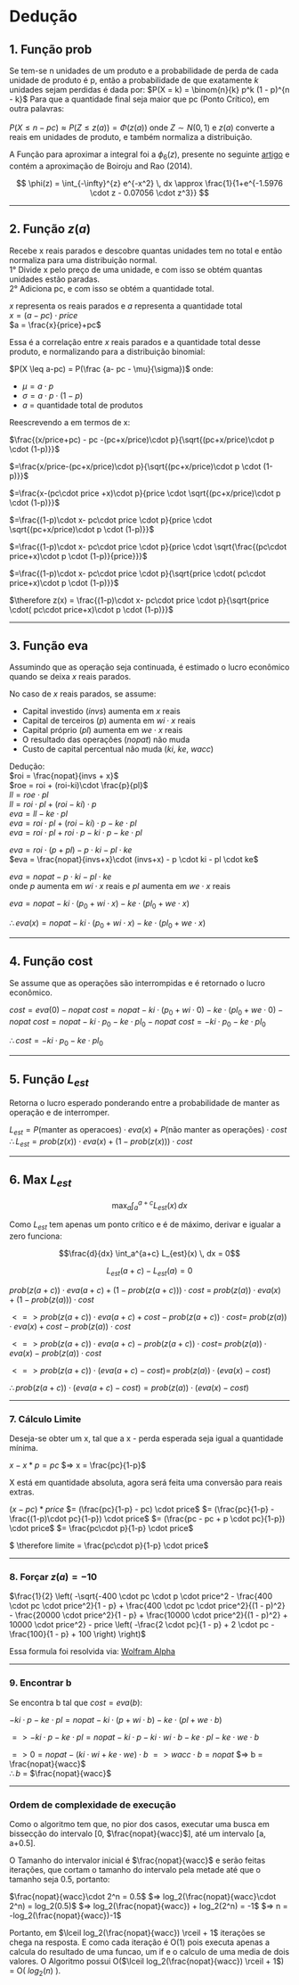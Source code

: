 # Dedução
## 1. Função prob

Se tem-se n unidades de um produto e a probabilidade de perda de cada unidade de produto é p, então a probabilidade de que exatamente $k$ unidades sejam perdidas é dada por:
$P(X = k) = \binom{n}{k} p^k (1 - p)^{n - k}$
Para que a quantidade final seja maior que pc (Ponto Crítico), em outra palavras:<br>  
$P(X \leq n - pc) \approx P\left(Z \leq z(a)\right) = \Phi\left(z(a)\right)$
onde $Z \sim N(0, 1)$ e $z(a)$ converte a reais em unidades de produto, e também normaliza a distribuição.

A Função para aproximar a integral foi a $\phi_6(z)$, presente no seguinte [artigo](https://arxiv.org/pdf/2206.12601.pdf#page=4) e contém a aproximação de Boiroju and Rao (2014).

$$
\phi(z) = \int_{-\infty}^{z} e^{-x^2} \, dx
\approx \frac{1}{1+e^{-1.5976 \cdot z - 0.07056 \cdot z^3}}
$$

---

## 2. Função $z(a)$
Recebe x reais parados e descobre quantas unidades tem no total e então normaliza para uma distribuição normal.  
1° Divide x pelo preço de uma unidade, e com isso se obtém quantas unidades estão paradas.  
2° Adiciona pc, e com isso se obtém a quantidade total.  

$x$ representa os reais parados e $a$ representa a quantidade total  
$x = (a-pc) \cdot price$  
$a = \frac{x}{price}+pc$  

Essa é a correlação entre $x$ reais parados e a quantidade total desse produto, e normalizando para a distribuição binomial:

$P(X \leq a-pc) = P(\frac {a- pc - \mu}{\sigma})$
onde: 
- $\mu = a\cdot p$
- $\sigma = a\cdot p \cdot (1-p)$
- $a$ = quantidade total de produtos

Reescrevendo a em termos de x:  

$\frac{(x/price+pc) - pc -(pc+x/price)\cdot p}{\sqrt{(pc+x/price)\cdot p \cdot (1-p)}}$  

$=\frac{x/price-(pc+x/price)\cdot p}{\sqrt{(pc+x/price)\cdot p \cdot (1-p)}}$  

$=\frac{x-(pc\cdot price +x)\cdot p}{price \cdot \sqrt{(pc+x/price)\cdot p \cdot (1-p)}}$  

$=\frac{(1-p)\cdot x- pc\cdot price \cdot p}{price \cdot \sqrt{(pc+x/price)\cdot p \cdot (1-p)}}$  

$=\frac{(1-p)\cdot x- pc\cdot price \cdot p}{price \cdot \sqrt{\frac{(pc\cdot price+x)\cdot p \cdot (1-p)}{price}}}$  

$=\frac{(1-p)\cdot x- pc\cdot price \cdot p}{\sqrt{price \cdot( pc\cdot price+x)\cdot p \cdot (1-p)}}$

$\therefore z(x) = \frac{(1-p)\cdot x- pc\cdot price \cdot p}{\sqrt{price \cdot( pc\cdot price+x)\cdot p \cdot (1-p)}}$

---

## 3. Função eva
Assumindo que as operação seja continuada, é estimado o lucro econômico quando se deixa $x$ reais parados.

No caso de $x$ reais parados, se assume:
- Capital investido ($invs$) aumenta em $x$ reais
- Capital de terceiros ($p$) aumenta em $wi\cdot x$ reais
- Capital próprio ($pl$) aumenta em $we\cdot x$ reais
- O resultado das operações ($nopat$) não muda
- Custo de capital percentual não muda ($ki$, $ke$, $wacc$)

Dedução:  
$roi = \frac{nopat}{invs + x}$  
$roe = roi + (roi-ki)\cdot \frac{p}{pl}$  
$ll = roe \cdot pl$  
$ll = roi \cdot pl + (roi-ki) \cdot p$  
$eva = ll - ke \cdot pl$  
$eva = roi \cdot pl + (roi-ki) \cdot p - ke \cdot pl$  
$eva = roi \cdot pl + roi \cdot p - ki \cdot p - ke \cdot pl$  

$eva = roi \cdot (p + pl) - p \cdot ki - pl \cdot ke$  
$eva = \frac{nopat}{invs+x}\cdot (invs+x) - p \cdot ki - pl \cdot ke$  

$eva = nopat - p \cdot ki - pl \cdot ke$  
onde $p$ aumenta em $wi\cdot x$ reais e $pl$ aumenta em $we\cdot x$ reais  

$eva = nopat - ki \cdot (p_0+wi\cdot x) - ke \cdot (pl_0 + we \cdot x)$  

$\therefore eva(x) = nopat - ki \cdot (p_0+wi\cdot x) - ke \cdot (pl_0 + we \cdot x)$  

---

## 4. Função cost
Se assume que as operações são interrompidas e é retornado o lucro econômico.

$cost = eva(0) - nopat$
$cost = nopat - ki \cdot (p_0+wi\cdot 0) - ke \cdot (pl_0 + we \cdot 0) - nopat$
$cost = nopat - ki \cdot p_0 - ke \cdot pl_0 - nopat$
$cost = -ki \cdot p_0 - ke \cdot pl_0$

$\therefore cost = -ki \cdot p_0 - ke \cdot pl_0$

---

## 5. Função $L_{est}$
Retorna o lucro esperado ponderando entre a probabilidade de manter as operação e de interromper.

$L_{est} = P(\text{manter as operacoes}) \cdot eva(x) + P(\text{não manter as operações}) \cdot cost$
$\therefore L_{est} = prob(z(x)) \cdot eva(x) + (1-prob(z(x))) \cdot cost$

---

## 6. Max $L_{est}$
$$\max_{a} \int_a^{a+c} L_{est}(x) \, dx$$

Como $L_{est}$ tem apenas um ponto crítico e é de máximo, derivar e igualar a zero funciona:


$$\frac{d}{dx} \int_a^{a+c} L_{est}(x) \, dx = 0$$


$$L_{est}(a+c) - L_{est}(a) = 0$$

$prob(z(a+c)) \cdot eva(a+c)   + (1-prob(z(a+c))) \cdot cost$ = 
$prob(z(a)) \cdot eva(x) + (1-prob(z(a))) \cdot cost$

$<=> prob(z(a+c)) \cdot eva(a+c) + cost-prob(z(a+c)) \cdot cost =$
$prob(z(a)) \cdot eva(x) + cost-prob(z(a)) \cdot cost$

$<=> prob(z(a+c)) \cdot eva(a+c) - prob(z(a+c)) \cdot cost =$
$prob(z(a)) \cdot eva(x)-prob(z(a)) \cdot cost$

$<=> prob(z(a+c)) \cdot (eva(a+c) - cost) =$
$prob(z(a)) \cdot (eva(x) - cost)$

$\therefore prob(z(a+c)) \cdot (eva(a+c) - cost) = prob(z(a)) \cdot (eva(x) - cost)$

---

### 7. Cálculo Limite

Deseja-se obter um x, tal que a x - perda esperada seja igual a quantidade mínima. 

$x - x*p = pc$
$=> x = \frac{pc}{1-p}$

X está em quantidade absoluta, agora será feita uma conversão para reais extras.

$(x - pc) *price$
$= (\frac{pc}{1-p} - pc) \cdot price$
$= (\frac{pc}{1-p} - \frac{(1-p)\cdot pc}{1-p}) \cdot price$
$= (\frac{pc - pc + p \cdot pc}{1-p}) \cdot price$
$= \frac{pc\cdot p}{1-p} \cdot price$

$ \therefore limite = \frac{pc\cdot p}{1-p} \cdot price$

---

### 8. Forçar $z(a) = -10$
$\frac{1}{2} \left( -\sqrt{-400 \cdot pc \cdot p \cdot price^2 - \frac{400 \cdot pc \cdot price^2}{1 - p} + \frac{400 \cdot pc \cdot price^2}{(1 - p)^2} - \frac{20000 \cdot price^2}{1 - p} + \frac{10000 \cdot price^2}{(1 - p)^2} + 10000 \cdot price^2} - price \left( -\frac{2 \cdot pc}{1 - p} + 2 \cdot pc - \frac{100}{1 - p} + 100 \right) \right)$

Essa formula foi resolvida via: [Wolfram Alpha](https://www.wolframalpha.com/)

---

### 9. Encontrar b
Se encontra b tal que $cost = eva(b)$:

$-ki \cdot p - ke \cdot pl = nopat - ki \cdot (p+wi\cdot b) - ke \cdot (pl + we \cdot b)$

$=> -ki\cdot p - ke\cdot pl = nopat -ki\cdot p - ki\cdot wi\cdot b - ke\cdot pl - ke \cdot we \cdot b$

$=> 0 = nopat - (ki\cdot wi + ke\cdot we) \cdot b$
$=> wacc \cdot b = nopat$
$=> b = \frac{nopat}{wacc}$  
$\therefore b$ = $\frac{nopat}{wacc}$

---

### Ordem de complexidade de execução
Como o algoritmo tem que, no pior dos casos, executar uma busca em bissecção do intervalo [0, $\frac{nopat}{wacc}$], até um intervalo [a, a+0.5].

O Tamanho do intervalor inicial é $\frac{nopat}{wacc}$ e serão feitas iterações, que cortam o tamanho do intervalo pela metade até que o tamanho seja 0.5, portanto:

$\frac{nopat}{wacc}\cdot 2^n = 0.5$
$=> log_2(\frac{nopat}{wacc}\cdot 2^n) = log_2(0.5)$
$=> log_2(\frac{nopat}{wacc}) + log_2(2^n) = -1$
$=> n = -log_2(\frac{nopat}{wacc})-1$

Portanto, em $\lceil log_2(\frac{nopat}{wacc}) \rceil + 1$ iterações se chega na resposta. E como cada iteração é O(1) pois executa apenas a calcula do resultado de uma funcao, um if e o calculo de uma media de dois valores.
O Algoritmo possui O($\lceil log_2(\frac{nopat}{wacc}) \rceil + 1$) = O( $log_2(n)$ ).
